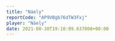 ```yaml
---
title: "Näely"
reportCode: "AP9VBgb76dTW3Fxj"
player: "Näely"
date: 2021-08-30T19:10:09.637000+00:00
---
```

